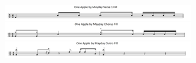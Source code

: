 ![img](<../../png/One Apple By Mayday Verse 1 Fill.PNG>)
![img](<../../png/One Apple By Mayday Chorus Fill.PNG>)
![img](<../../png/One Apple By Mayday Outro Fill.PNG>)